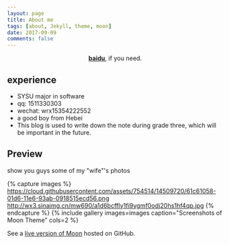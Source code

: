 ```yaml
---
layout: page
title: About me
tags: [about, Jekyll, theme, moon]
date: 2017-09-09
comments: false
---
```

    
<center><a href="http://www.baidu.com"><b>baidu</b></a>, if you need.</center>

## experience
* SYSU  major in  software
* qq: 1511330303
* wechat: wrx15354222552
* a good boy from Hebei
* This blog is used to write down the note during grade three, which will be important in the future.
## Preview

show you guys some of my "wife"'s photos

{% capture images %}
     https://cloud.githubusercontent.com/assets/754514/14509720/61c61058-01d6-11e6-93ab-0918515ecd56.png
    http://wx3.sinaimg.cn/mw690/a1d6bcffly1fi9ygmf0odj20hs1hf4qp.jpg
{% endcapture %}
{% include gallery images=images caption="Screenshots of Moon Theme" cols=2 %}

See a [live version of Moon](http://taylantatli.github.io/Moon) hosted on GitHub.

